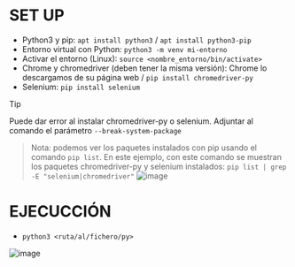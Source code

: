 # SET UP
- Python3 y pip: `apt install python3` / `apt install python3-pip`
- Entorno virtual con Python: `python3 -m venv mi-entorno`
- Activar el entorno (Linux): `source <nombre_entorno/bin/activate>`
- Chrome y chromedriver (deben tener la misma versión): Chrome lo descargamos de su página web / `pip install chromedriver-py`
- Selenium: `pip install selenium`
> [!TIP]
> Puede dar error al instalar chromedriver-py o selenium. Adjuntar al comando el parámetro `--break-system-package`

> Nota: podemos ver los paquetes instalados con pip usando el comando `pip list`. En este ejemplo, con este comando se muestran los paquetes chromedriver-py y selenium instalados:
`pip list | grep -E "selenium|chromedriver"`
![image](https://github.com/user-attachments/assets/58d5dbe8-326b-4c7e-b579-15bb703dd37f)


# EJECUCCIÓN
- `python3 <ruta/al/fichero/py>`

![image](https://github.com/user-attachments/assets/57305c6a-acf1-4e17-9322-f755ea11c9fc)

